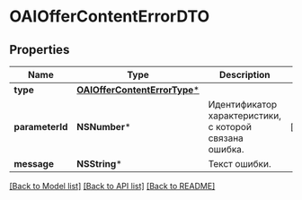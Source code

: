# OAIOfferContentErrorDTO

## Properties
Name | Type | Description | Notes
------------ | ------------- | ------------- | -------------
**type** | [**OAIOfferContentErrorType***](OAIOfferContentErrorType.md) |  | 
**parameterId** | **NSNumber*** | Идентификатор характеристики, с которой связана ошибка. | [optional] 
**message** | **NSString*** | Текст ошибки. | 

[[Back to Model list]](../README.md#documentation-for-models) [[Back to API list]](../README.md#documentation-for-api-endpoints) [[Back to README]](../README.md)


